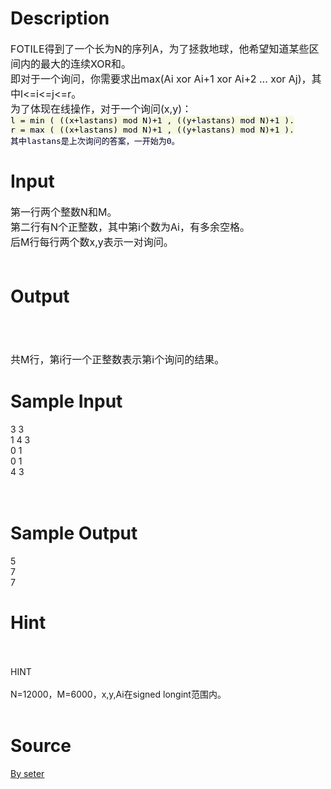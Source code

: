 
# Description

<div class="content"><div><span style="font-size: medium">FOTILE得到了一个长为N的序列A，为了拯救地球，他希望知道某些区间内的最大的连续XOR和。</span></div>
<div><span style="font-size: medium">即对于一个询问，你需要求出max(Ai xor Ai+1 xor Ai+2 ... xor Aj)，其中l&lt;=i&lt;=j&lt;=r。</span></div>
<div><span style="font-size: medium">为了体现在线操作，对于一个询问(x,y)：</span></div>
<div><span style="font-size: medium"><span style="color: rgb(0,0,32); line-height: normal; font-family: monospace; background-color: rgb(246,249,224); text-align: justify">l = min ( </span><span style="color: rgb(0,0,32); line-height: normal; font-family: monospace; background-color: rgb(246,249,224); text-align: justify">((x+lastans) mod N)+1 , ((y+lastans) mod N)+1 </span><span style="color: rgb(0,0,32); line-height: normal; font-family: monospace; background-color: rgb(246,249,224); text-align: justify">).<br/>
r = max ( ((x+lastans) mod N)+1 , ((y+lastans) mod N)+1 ).</span></span></div>
<div style="text-align: justify"><span style="font-size: medium"><font face="monospace" color="#000020"><span style="line-height: normal">其中lastans是上次询问的答案，一开始为0。</span></font></span></div></div>

# Input

<div class="content"><div><span style="font-size: medium">第一行两个整数N和M。</span></div>
<div><span style="font-size: medium">第二行有N个正整数，其中第i个数为Ai，有多余空格。</span></div>
<div><span style="font-size: medium">后M行每行两个数x,y表示一对询问。</span></div>
<div><span style="font-size: medium"><br/>
</span></div>
<div></div></div>

# Output

<div class="content"><div>
<h2 style="color: blue; line-height: normal; font-family: arial, verdana, helvetica, sans-serif"> </h2>
</div>
<div><span style="font-size: medium">共M行，第i行一个正整数表示第i个询问的结果。</span></div></div>

# Sample Input

<div class="content"><span class="sampledata">3 3<br/>
1 4 3<br/>
0 1<br/>
0 1<br/>
4 3<br/>
<br/>
<br/>
</span></div>

# Sample Output

<div class="content"><span class="sampledata">5<br/>
7<br/>
7</span></div>

# Hint

<div class="content"><p></p><p><br/><br/>
HINT<br/><br/>
N=12000，M=6000，x,y,Ai在signed longint范围内。<br/><br/>
</p><p></p></div>

# Source

<div class="content"><p><a href="problemset.php?search=By seter">By seter</a></p></div>

